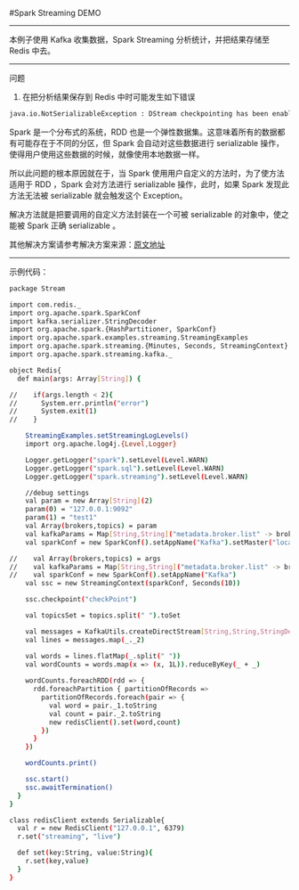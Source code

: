 #Spark Streaming DEMO

---

本例子使用 Kafka 收集数据，Spark Streaming 分析统计，并把结果存储至 Redis 中去。

---

问题
1. 在把分析结果保存到 Redis 中时可能发生如下错误

```bash
java.io.NotSerializableException : DStream checkpointing has been enabled but the DStreams with their functions are not serializable
```

Spark 是一个分布式的系统，RDD 也是一个弹性数据集。这意味着所有的数据都有可能存在于不同的分区，但 Spark 会自动对这些数据进行 serializable 操作，使得用户使用这些数据的时候，就像使用本地数据一样。

所以此问题的根本原因就在于，当 Spark 使用用户自定义的方法时，为了使方法适用于 RDD ，Spark 会对方法进行 serializable 操作，此时，如果 Spark 发现此方法无法被 serializable 就会触发这个 Exception。

解决方法就是把要调用的自定义方法封装在一个可被 serializable  的对象中，使之能被 Spark 正确 serializable 。

其他解决方案请参考解决方案来源：[原文地址](http://stackoverflow.com/questions/22592811/task-not-serializable-java-io-notserializableexception-when-calling-function-ou)

---

示例代码：
```bash
package Stream

import com.redis._
import org.apache.spark.SparkConf
import kafka.serializer.StringDecoder
import org.apache.spark.{HashPartitioner, SparkConf}
import org.apache.spark.examples.streaming.StreamingExamples
import org.apache.spark.streaming.{Minutes, Seconds, StreamingContext}
import org.apache.spark.streaming.kafka._

object Redis{
  def main(args: Array[String]) {

//    if(args.length < 2){
//      System.err.println("error")
//      System.exit(1)
//    }

    StreamingExamples.setStreamingLogLevels()
    import org.apache.log4j.{Level,Logger}

    Logger.getLogger("spark").setLevel(Level.WARN)
    Logger.getLogger("spark.sql").setLevel(Level.WARN)
    Logger.getLogger("spark.streaming").setLevel(Level.WARN)

    //debug settings
    val param = new Array[String](2)
    param(0) = "127.0.0.1:9092"
    param(1) = "test1"
    val Array(brokers,topics) = param
    val kafkaParams = Map[String,String]("metadata.broker.list" -> brokers,"auto.offset.reset" -> "smallest")
    val sparkConf = new SparkConf().setAppName("Kafka").setMaster("local")

//    val Array(brokers,topics) = args
//    val kafkaParams = Map[String,String]("metadata.broker.list" -> brokers)
//    val sparkConf = new SparkConf().setAppName("Kafka")
    val ssc = new StreamingContext(sparkConf, Seconds(10))

    ssc.checkpoint("checkPoint")

    val topicsSet = topics.split(" ").toSet

    val messages = KafkaUtils.createDirectStream[String,String,StringDecoder,StringDecoder](ssc,kafkaParams,topicsSet)
    val lines = messages.map(_._2)

    val words = lines.flatMap(_.split(" "))
    val wordCounts = words.map(x => (x, 1L)).reduceByKey(_ + _)
    
    wordCounts.foreachRDD(rdd => {
      rdd.foreachPartition { partitionOfRecords =>
        partitionOfRecords.foreach(pair => {
          val word = pair._1.toString
          val count = pair._2.toString
          new redisClient().set(word,count)
        })
      }
    })

    wordCounts.print()

    ssc.start()
    ssc.awaitTermination()
  }
}

class redisClient extends Serializable{
  val r = new RedisClient("127.0.0.1", 6379)
  r.set("streaming", "live")

  def set(key:String, value:String){
    r.set(key,value)
  }
}
```